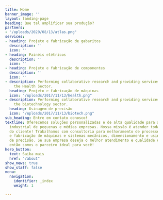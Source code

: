 ```yaml
---
title: Home
banner_image: ''
layout: landing-page
heading: Que tal amplificar sua produção?
partners:
- "/uploads/2020/08/13/atlas.png"
services:
- heading: Projeto e fabricação de gabaritos
  description: ''
  icon: ''
- heading: Painéis elétricos
  description: ''
  icon: ''
- heading: Projeto e fabricação de componentes
  description: ''
  icon: ''
- description: Performing collaborative research and providing services to support
    the Health Sector.
  heading: Projeto e fabricação de máquinas
  icon: "/uploads/2017/11/13/health.png"
- description: Performing collaborative research and providing services to support
    the biotechnology sector.
  heading: Usinagem de precisão
  icon: "/uploads/2017/11/13/biotech.png"
sub_heading: Entre em contato conosco!
textline: Oferecemos soluções personalizadas e de alta qualidade para a realidade
  industrial de pequenas e médias empresas. Nossa missão é atender todas as expectativas
  do cliente! Trabalhamos com consultoria para melhoramento de processos, adequação
  e fabricação de máquinas e sistemas mecânicos, dimensionamento e usinagem de componentes
  de precisão. Se sua empresa deseja o melhor atendimento e qualidade de produto,
  então somos o parceiro ideal para você!
hero_button:
  text: Saiba mais
  href: "/about"
show_news: true
show_staff: false
menu:
  navigation:
    identifier: _index
    weight: 1

---
```

